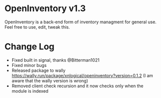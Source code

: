 # OpenInventory v1.3

OpenInventory is a back-end form of inventory managment for general use.
Feel free to use, edit, tweak this.

# Change Log

- Fixed built in signal, thanks @Bitterman1021
- Fixed minor bugs
- Released package to wally https://wally.run/package/xnlogical/openinventory?version=0.1.2 (I am aware that the wally version is wrong)
- Removed client check recursion and it now checks only when the module is indexed
